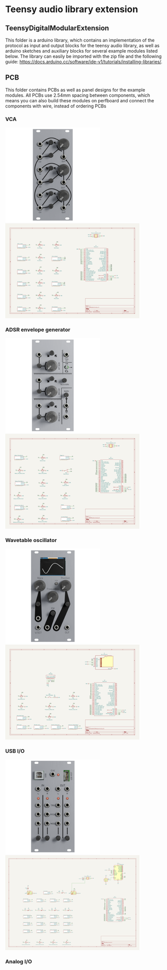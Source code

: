 # Teensy audio library extension
## TeensyDigitalModularExtension
This folder is a arduino library, which contains an implementation of the protocol as input and output blocks for the teensy audio library, as well as arduino sketches and auxiliary blocks for several example modules listed below. The library can easily be imported with the zip file and the following guide: https://docs.arduino.cc/software/ide-v1/tutorials/installing-libraries/.

## PCB
This folder contains PCBs as well as panel designs for the example modules. All PCBs use 2.54mm spacing between components, which means you can also build these modules on perfboard and connect the components with wire, instead of ordering PCBs

### VCA
<p float="left">
  <img src="https://github.com/Fora888/fully-digital-modular-hardware-synthesizer/blob/main/Teensy/PCB/VCAModule/Rendering.png" width="300" height="300" />
  <img src="https://github.com/Fora888/fully-digital-modular-hardware-synthesizer/blob/main/Teensy/PCB/VCAModule/Schematic.png" height="300" />
</p>

### ADSR envelope generator
<p float="left">
  <img src="https://github.com/Fora888/fully-digital-modular-hardware-synthesizer/blob/main/Teensy/PCB/ADSRModule/Rendering.png" width="300" height="300" />
  <img src="https://github.com/Fora888/fully-digital-modular-hardware-synthesizer/blob/main/Teensy/PCB/ADSRModule/ADSRSchematic.png" height="300" />
</p>

### Wavetable oscillator
<p float="left">
  <img src="https://github.com/Fora888/fully-digital-modular-hardware-synthesizer/blob/main/Teensy/PCB/WavetableVCOModule/Render.png" width="300" height="300" />
  <img src="https://github.com/Fora888/fully-digital-modular-hardware-synthesizer/blob/main/Teensy/PCB/WavetableVCOModule/Schematic.png" height="300" />
</p>

### USB I/O
<p float="left">
  <img src="https://github.com/Fora888/fully-digital-modular-hardware-synthesizer/blob/main/Teensy/PCB/USB_IOModule/Render.png" width="300" height="300" />
  <img src="https://github.com/Fora888/fully-digital-modular-hardware-synthesizer/blob/main/Teensy/PCB/USB_IOModule/Schematic.png" height="300" />
</p>

### Analog I/O
